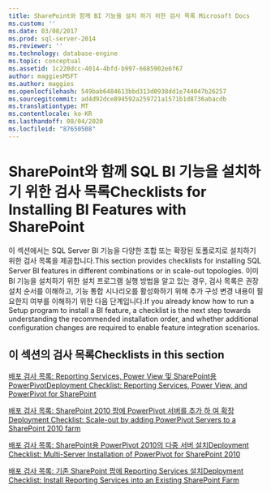 ```yaml
---
title: SharePoint와 함께 BI 기능을 설치 하기 위한 검사 목록 Microsoft Docs
ms.custom: ''
ms.date: 03/08/2017
ms.prod: sql-server-2014
ms.reviewer: ''
ms.technology: database-engine
ms.topic: conceptual
ms.assetid: 1c220dcc-4014-4bfd-b997-6685902e6f67
author: maggiesMSFT
ms.author: maggies
ms.openlocfilehash: 549bab6484613bbd313d0938dd1e744047b26257
ms.sourcegitcommit: ad4d92dce894592a259721a1571b1d8736abacdb
ms.translationtype: MT
ms.contentlocale: ko-KR
ms.lasthandoff: 08/04/2020
ms.locfileid: "87650508"
---
```

# <a name="checklists-for-installing-bi-features-with-sharepoint"></a><span data-ttu-id="3a715-102">SharePoint와 함께 SQL BI 기능을 설치하기 위한 검사 목록</span><span class="sxs-lookup"><span data-stu-id="3a715-102">Checklists for Installing BI Features with SharePoint</span></span>
  <span data-ttu-id="3a715-103">이 섹션에서는 SQL Server BI 기능을 다양한 조합 또는 확장된 토폴로지로 설치하기 위한 검사 목록을 제공합니다.</span><span class="sxs-lookup"><span data-stu-id="3a715-103">This section provides checklists for installing SQL Server BI features in different combinations or in scale-out topologies.</span></span> <span data-ttu-id="3a715-104">이미 BI 기능을 설치하기 위한 설치 프로그램 실행 방법을 알고 있는 경우, 검사 목록은 권장 설치 순서를 이해하고, 기능 통합 시나리오를 활성화하기 위해 추가 구성 변경 내용이 필요한지 여부를 이해하기 위한 다음 단계입니다.</span><span class="sxs-lookup"><span data-stu-id="3a715-104">If you already know how to run a Setup program to install a BI feature, a checklist is the next step towards understanding the recommended installation order, and whether additional configuration changes are required to enable feature integration scenarios.</span></span>  
  
## <a name="checklists-in-this-section"></a><span data-ttu-id="3a715-105">이 섹션의 검사 목록</span><span class="sxs-lookup"><span data-stu-id="3a715-105">Checklists in this section</span></span>  
 [<span data-ttu-id="3a715-106">배포 검사 목록: Reporting Services, Power View 및 SharePoint용 PowerPivot</span><span class="sxs-lookup"><span data-stu-id="3a715-106">Deployment Checklist: Reporting Services, Power View, and PowerPivot for SharePoint</span></span>](deployment-checklist-reporting-services-power-view-power-pivot-for-sharepoint.md)  
  
 [<span data-ttu-id="3a715-107">배포 검사 목록: SharePoint 2010 팜에 PowerPivot 서버를 추가 하 여 확장</span><span class="sxs-lookup"><span data-stu-id="3a715-107">Deployment Checklist: Scale-out by adding PowerPivot Servers to a SharePoint 2010 farm</span></span>](../../../2014/sql-server/install/deployment-checklist-scale-out-adding-powerpivot-servers-sharepoint-2010-farm.md)  
  
 [<span data-ttu-id="3a715-108">배포 검사 목록: SharePoint용 PowerPivot 2010의 다중 서버 설치</span><span class="sxs-lookup"><span data-stu-id="3a715-108">Deployment Checklist: Multi-Server Installation of PowerPivot for SharePoint 2010</span></span>](../../../2014/sql-server/install/deployment-checklist-multiserver-installation-powerpivot-sharepoint-2010.md)  
  
 [<span data-ttu-id="3a715-109">배포 검사 목록: 기존 SharePoint 팜에 Reporting Services 설치</span><span class="sxs-lookup"><span data-stu-id="3a715-109">Deployment Checklist: Install Reporting Services into an Existing SharePoint Farm</span></span>](../../../2014/sql-server/install/deployment-checklist-install-reporting-services-existing-sharepoint-farm.md)  
  
  
